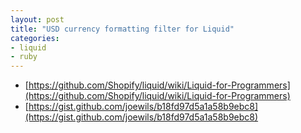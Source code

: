 ```yaml
---
layout: post
title: "USD currency formatting filter for Liquid"
categories:
- liquid
- ruby
---
```


* [https://github.com/Shopify/liquid/wiki/Liquid-for-Programmers](https://github.com/Shopify/liquid/wiki/Liquid-for-Programmers)
* [https://gist.github.com/joewils/b18fd97d5a1a58b9ebc8](https://gist.github.com/joewils/b18fd97d5a1a58b9ebc8)

<div>
<script src="https://gist.github.com/joewils/b18fd97d5a1a58b9ebc8.js"></script>
</div>